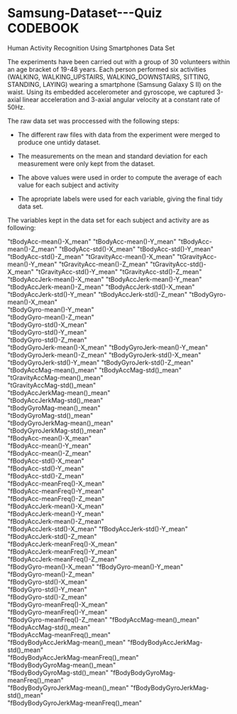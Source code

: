 # Samsung-Dataset---Quiz CODEBOOK

Human Activity Recognition Using Smartphones Data Set

The experiments have been carried out with a group of 30 volunteers within an age bracket of 19-48 years. Each person performed six activities (WALKING, WALKING_UPSTAIRS, WALKING_DOWNSTAIRS, SITTING, STANDING, LAYING) wearing a smartphone (Samsung Galaxy S II) on the waist. Using its embedded accelerometer and gyroscope, we captured 3-axial linear acceleration and 3-axial angular velocity at a constant rate of 50Hz. 

The raw data set was proccessed with the following steps:

*  The different raw files with data from the experiment were merged to produce one untidy dataset.

*  The measurements on the mean and standard deviation for each measurement were only kept from the dataset.

*  The above values were used in order to compute the average of each value for each subject and activity

*  The apropriate labels were used for each variable, giving the final tidy data set.

The variables kept in the data set for each subject and activity are as following:

                      
"tBodyAcc-mean()-X_mean"
"tBodyAcc-mean()-Y_mean"
"tBodyAcc-mean()-Z_mean"
"tBodyAcc-std()-X_mean" 
"tBodyAcc-std()-Y_mean"
"tBodyAcc-std()-Z_mean"
"tGravityAcc-mean()-X_mean"
"tGravityAcc-mean()-Y_mean"
"tGravityAcc-mean()-Z_mean"
"tGravityAcc-std()-X_mean"
"tGravityAcc-std()-Y_mean"
"tGravityAcc-std()-Z_mean"
"tBodyAccJerk-mean()-X_mean"
"tBodyAccJerk-mean()-Y_mean"
"tBodyAccJerk-mean()-Z_mean"
"tBodyAccJerk-std()-X_mean"
"tBodyAccJerk-std()-Y_mean"
"tBodyAccJerk-std()-Z_mean"
"tBodyGyro-mean()-X_mean"  
"tBodyGyro-mean()-Y_mean"  
"tBodyGyro-mean()-Z_mean"  
"tBodyGyro-std()-X_mean"   
"tBodyGyro-std()-Y_mean"   
"tBodyGyro-std()-Z_mean"              
"tBodyGyroJerk-mean()-X_mean"
"tBodyGyroJerk-mean()-Y_mean"
"tBodyGyroJerk-mean()-Z_mean"
"tBodyGyroJerk-std()-X_mean" 
"tBodyGyroJerk-std()-Y_mean" 
"tBodyGyroJerk-std()-Z_mean"          
"tBodyAccMag-mean()_mean"
"tBodyAccMag-std()_mean"              
"tGravityAccMag-mean()_mean"           
"tGravityAccMag-std()_mean"           
"tBodyAccJerkMag-mean()_mean"          
"tBodyAccJerkMag-std()_mean"          
"tBodyGyroMag-mean()_mean"            
"tBodyGyroMag-std()_mean"             
"tBodyGyroJerkMag-mean()_mean"         
"tBodyGyroJerkMag-std()_mean"         
"fBodyAcc-mean()-X_mean"               
"fBodyAcc-mean()-Y_mean"              
"fBodyAcc-mean()-Z_mean"               
"fBodyAcc-std()-X_mean"               
"fBodyAcc-std()-Y_mean"                
"fBodyAcc-std()-Z_mean"               
"fBodyAcc-meanFreq()-X_mean"          
"fBodyAcc-meanFreq()-Y_mean"          
"fBodyAcc-meanFreq()-Z_mean"    
"fBodyAccJerk-mean()-X_mean"          
"fBodyAccJerk-mean()-Y_mean"           
"fBodyAccJerk-mean()-Z_mean"          
"fBodyAccJerk-std()-X_mean"
"fBodyAccJerk-std()-Y_mean"           
"fBodyAccJerk-std()-Z_mean"     
"fBodyAccJerk-meanFreq()-X_mean"      
"fBodyAccJerk-meanFreq()-Y_mean"     
"fBodyAccJerk-meanFreq()-Z_mean"      
"fBodyGyro-mean()-X_mean" 
"fBodyGyro-mean()-Y_mean"             
"fBodyGyro-mean()-Z_mean"  
"fBodyGyro-std()-X_mean"              
"fBodyGyro-std()-Y_mean"              
"fBodyGyro-std()-Z_mean"              
"fBodyGyro-meanFreq()-X_mean"   
"fBodyGyro-meanFreq()-Y_mean"         
"fBodyGyro-meanFreq()-Z_mean"
"fBodyAccMag-mean()_mean"             
"fBodyAccMag-std()_mean"              
"fBodyAccMag-meanFreq()_mean"         
"fBodyBodyAccJerkMag-mean()_mean"
"fBodyBodyAccJerkMag-std()_mean"      
"fBodyBodyAccJerkMag-meanFreq()_mean"  
"fBodyBodyGyroMag-mean()_mean"        
"fBodyBodyGyroMag-std()_mean" 
"fBodyBodyGyroMag-meanFreq()_mean"    
"fBodyBodyGyroJerkMag-mean()_mean"
"fBodyBodyGyroJerkMag-std()_mean"     
"fBodyBodyGyroJerkMag-meanFreq()_mean"
